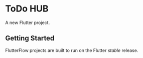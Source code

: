 # ToDo HUB

A new Flutter project.

## Getting Started

FlutterFlow projects are built to run on the Flutter _stable_ release.
